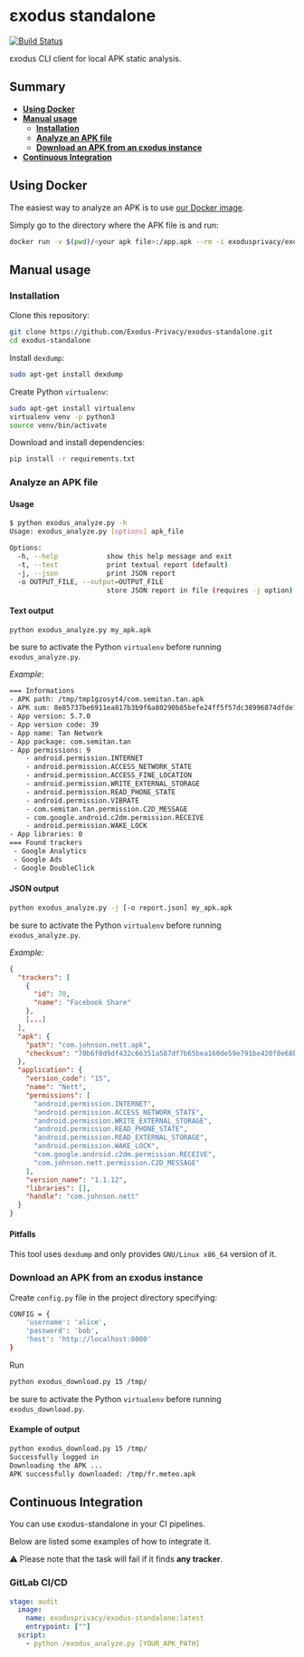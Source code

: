 # εxodus standalone

[![Build Status](https://travis-ci.org/Exodus-Privacy/exodus-standalone.svg?branch=master)](https://travis-ci.org/Exodus-Privacy/exodus-standalone)

εxodus CLI client for local APK static analysis.

## Summary

- [**Using Docker**](#using-docker)
- [**Manual usage**](#manual-usage)
  - [**Installation**](#installation)
  - [**Analyze an APK file**](#analyze-an-apk-file)
  - [**Download an APK from an εxodus instance**](#download-an-apk-from-an-εxodus-instance)
- [**Continuous Integration**](#continuous-integration)

## Using Docker

The easiest way to analyze an APK is to use [our Docker image](https://hub.docker.com/r/exodusprivacy/exodus-standalone).

Simply go to the directory where the APK file is and run:

```bash
docker run -v $(pwd)/<your apk file>:/app.apk --rm -i exodusprivacy/exodus-standalone
```

## Manual usage

### Installation

Clone this repository:

```bash
git clone https://github.com/Exodus-Privacy/exodus-standalone.git
cd exodus-standalone
```

Install `dexdump`:

```bash
sudo apt-get install dexdump
```

Create Python `virtualenv`:

```bash
sudo apt-get install virtualenv
virtualenv venv -p python3
source venv/bin/activate
```

Download and install dependencies:

```bash
pip install -r requirements.txt
```

### Analyze an APK file

#### Usage

```bash
$ python exodus_analyze.py -h
Usage: exodus_analyze.py [options] apk_file

Options:
  -h, --help            show this help message and exit
  -t, --text            print textual report (default)
  -j, --json            print JSON report
  -o OUTPUT_FILE, --output=OUTPUT_FILE
                        store JSON report in file (requires -j option)
```

#### Text output

```bash
python exodus_analyze.py my_apk.apk
```

be sure to activate the Python `virtualenv` before running `exodus_analyze.py`.

*Example:*

```bash
=== Informations
- APK path: /tmp/tmp1gzosyt4/com.semitan.tan.apk
- APK sum: 8e85737be6911ea817b3b9f6a80290b85befe24ff5f57dc38996874dfde13ba7
- App version: 5.7.0
- App version code: 39
- App name: Tan Network
- App package: com.semitan.tan
- App permissions: 9
    - android.permission.INTERNET
    - android.permission.ACCESS_NETWORK_STATE
    - android.permission.ACCESS_FINE_LOCATION
    - android.permission.WRITE_EXTERNAL_STORAGE
    - android.permission.READ_PHONE_STATE
    - android.permission.VIBRATE
    - com.semitan.tan.permission.C2D_MESSAGE
    - com.google.android.c2dm.permission.RECEIVE
    - android.permission.WAKE_LOCK
- App libraries: 0
=== Found trackers
 - Google Analytics
 - Google Ads
 - Google DoubleClick
```

#### JSON output

```bash
python exodus_analyze.py -j [-o report.json] my_apk.apk
```

be sure to activate the Python `virtualenv` before running `exodus_analyze.py`.

*Example:*

```json
{
  "trackers": [
    {
      "id": 70,
      "name": "Facebook Share"
    },
    [...]
  ],
  "apk": {
    "path": "com.johnson.nett.apk",
    "checksum": "70b6f0d9df432c66351a587df7b65bea160de59e791be420f0e68b2fc435429f"
  },
  "application": {
    "version_code": "15",
    "name": "Nett",
    "permissions": [
      "android.permission.INTERNET",
      "android.permission.ACCESS_NETWORK_STATE",
      "android.permission.WRITE_EXTERNAL_STORAGE",
      "android.permission.READ_PHONE_STATE",
      "android.permission.READ_EXTERNAL_STORAGE",
      "android.permission.WAKE_LOCK",
      "com.google.android.c2dm.permission.RECEIVE",
      "com.johnson.nett.permission.C2D_MESSAGE"
    ],
    "version_name": "1.1.12",
    "libraries": [],
    "handle": "com.johnson.nett"
  }
}
```

#### Pitfalls

This tool uses `dexdump` and only provides `GNU/Linux x86_64` version of it.

### Download an APK from an εxodus instance

Create `config.py` file in the project directory specifying:

```bash
CONFIG = {
    'username': 'alice',
    'password': 'bob',
    'host': 'http://localhost:8000'
}
```

Run

```bash
python exodus_download.py 15 /tmp/
```

be sure to activate the Python `virtualenv` before running `exodus_download.py`.

#### Example of output

```bash
python exodus_download.py 15 /tmp/
Successfully logged in
Downloading the APK ...
APK successfully downloaded: /tmp/fr.meteo.apk
```

## Continuous Integration

You can use εxodus-standalone in your CI pipelines.

Below are listed some examples of how to integrate it.

:warning: Please note that the task will fail if it finds **any tracker**.

### GitLab CI/CD

```yml
stage: audit
  image:
    name: exodusprivacy/exodus-standalone:latest
    entrypoint: [""]
  script:
    - python /exodus_analyze.py [YOUR_APK_PATH]
```

